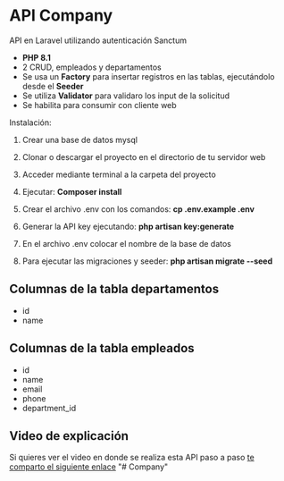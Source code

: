 # API Company

API en Laravel utilizando autenticación Sanctum
- <b>PHP 8.1 </b>
- 2 CRUD, empleados y departamentos
- Se usa un  <b>Factory</b> para insertar registros en las tablas, ejecutándolo desde el <b>Seeder</b>
- Se utiliza <b>Validator</b> para validaro los input de la solicitud
- Se habilita para consumir con cliente web

Instalación:

1) Crear una base de datos mysql

2) Clonar o descargar el proyecto en el directorio de tu servidor web

3) Acceder mediante terminal a la carpeta del proyecto

4) Ejecutar:  <b>Composer install</b>

5) Crear el archivo .env con los comandos: <b> cp .env.example .env</b>

6) Generar la API key ejecutando: <b> php artisan key:generate </b>

7) En el archivo .env colocar el nombre de la base de datos

8) Para ejecutar las migraciones y seeder: <b>php artisan migrate --seed</b>

## Columnas de la tabla departamentos
- id 
- name

## Columnas de la tabla empleados
- id 
- name 
- email
- phone
- department_id


## Video de explicación

Si quieres ver el video en donde se realiza esta API paso a paso [te comparto el siguiente enlace](https://youtu.be/fsiPXKzcH2M)
"# Company" 
